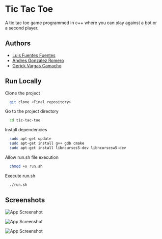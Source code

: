 
# Tic Tac Toe

A tic tac toe game programmed in c++ where you can play against a bot or a second player.



## Authors

- [Luis Fuentes Fuentes](https://www.github.com/L4F7)
- [Andres Gonzalez Romero](https://www.github.com/AndresGR02)
- [Gerick Vargas Camacho](https://www.github.com/Gerick21)


## Run Locally

Clone the project

```bash
  git clone <Final repository>
```

Go to the project directory

```bash
  cd tic-tac-toe
```

Install dependencies

```bash
  sudo apt-get update
  sudo apt-get install g++ gdb cmake
  sudo apt-get install libncurses5-dev libncursesw5-dev
```

Allow run.sh file execution

```bash
  chmod +x run.sh
```

Execute run.sh

```bash
  ./run.sh
```


## Screenshots

![App Screenshot](https://firebasestorage.googleapis.com/v0/b/compania-dorada.appspot.com/o/tic-tac-toe-screenshots%2Fmenu.png?alt=media&token=70447b5e-7848-44af-aaac-bbe58a950b32)

![App Screenshot](https://firebasestorage.googleapis.com/v0/b/compania-dorada.appspot.com/o/tic-tac-toe-screenshots%2FmidGame.png?alt=media&token=71550434-98d8-44c5-b629-db329507ccc5)

![App Screenshot](https://firebasestorage.googleapis.com/v0/b/compania-dorada.appspot.com/o/tic-tac-toe-screenshots%2FwinnerScreen.png?alt=media&token=36b1f4fe-f016-41ef-be4a-d34cf4c1d921)
